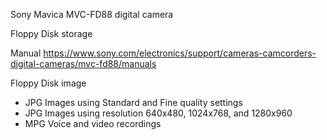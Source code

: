 Sony Mavica MVC-FD88 digital camera

Floppy Disk storage

Manual
https://www.sony.com/electronics/support/cameras-camcorders-digital-cameras/mvc-fd88/manuals

Floppy Disk image
- JPG Images using Standard and Fine quality settings
- JPG Images using resolution 640x480, 1024x768, and 1280x960
- MPG Voice and video recordings

